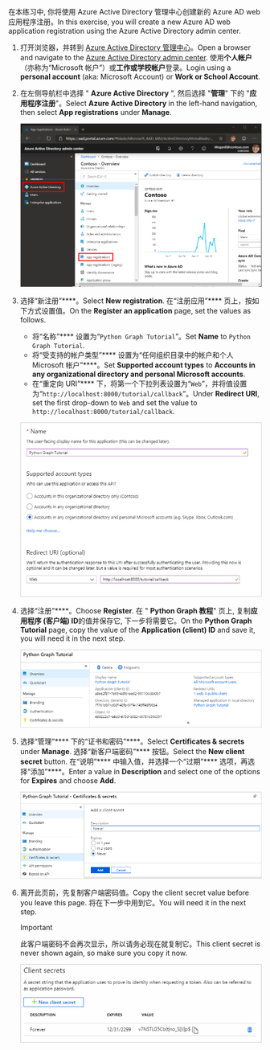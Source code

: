 <!-- markdownlint-disable MD002 MD041 -->

<span data-ttu-id="2bcc0-101">在本练习中, 你将使用 Azure Active Directory 管理中心创建新的 Azure AD web 应用程序注册。</span><span class="sxs-lookup"><span data-stu-id="2bcc0-101">In this exercise, you will create a new Azure AD web application registration using the Azure Active Directory admin center.</span></span>

1. <span data-ttu-id="2bcc0-102">打开浏览器，并转到 [Azure Active Directory 管理中心](https://aad.portal.azure.com)。</span><span class="sxs-lookup"><span data-stu-id="2bcc0-102">Open a browser and navigate to the [Azure Active Directory admin center](https://aad.portal.azure.com).</span></span> <span data-ttu-id="2bcc0-103">使用**个人帐户**（亦称为“Microsoft 帐户”）或**工作或学校帐户**登录。</span><span class="sxs-lookup"><span data-stu-id="2bcc0-103">Login using a **personal account** (aka: Microsoft Account) or **Work or School Account**.</span></span>

1. <span data-ttu-id="2bcc0-104">在左侧导航栏中选择 " **Azure Active Directory** ", 然后选择 "**管理**" 下的 "**应用程序注册**"。</span><span class="sxs-lookup"><span data-stu-id="2bcc0-104">Select **Azure Active Directory** in the left-hand navigation, then select **App registrations** under **Manage**.</span></span>

    ![<span data-ttu-id="2bcc0-105">应用注册的屏幕截图</span><span class="sxs-lookup"><span data-stu-id="2bcc0-105">A screenshot of the App registrations</span></span> ](./images/aad-portal-app-registrations.png)

1. <span data-ttu-id="2bcc0-106">选择“新注册”\*\*\*\*。</span><span class="sxs-lookup"><span data-stu-id="2bcc0-106">Select **New registration**.</span></span> <span data-ttu-id="2bcc0-107">在“注册应用”\*\*\*\* 页上，按如下方式设置值。</span><span class="sxs-lookup"><span data-stu-id="2bcc0-107">On the **Register an application** page, set the values as follows.</span></span>

    - <span data-ttu-id="2bcc0-108">将“名称”\*\*\*\* 设置为“`Python Graph Tutorial`”。</span><span class="sxs-lookup"><span data-stu-id="2bcc0-108">Set **Name** to `Python Graph Tutorial`.</span></span>
    - <span data-ttu-id="2bcc0-109">将“受支持的帐户类型”\*\*\*\* 设置为“任何组织目录中的帐户和个人 Microsoft 帐户”\*\*\*\*。</span><span class="sxs-lookup"><span data-stu-id="2bcc0-109">Set **Supported account types** to **Accounts in any organizational directory and personal Microsoft accounts**.</span></span>
    - <span data-ttu-id="2bcc0-110">在“重定向 URI”\*\*\*\* 下，将第一个下拉列表设置为“`Web`”，并将值设置为“`http://localhost:8000/tutorial/callback`”。</span><span class="sxs-lookup"><span data-stu-id="2bcc0-110">Under **Redirect URI**, set the first drop-down to `Web` and set the value to `http://localhost:8000/tutorial/callback`.</span></span>

    !["注册应用程序" 页的屏幕截图](./images/aad-register-an-app.png)

1. <span data-ttu-id="2bcc0-112">选择“注册”\*\*\*\*。</span><span class="sxs-lookup"><span data-stu-id="2bcc0-112">Choose **Register**.</span></span> <span data-ttu-id="2bcc0-113">在 " **Python Graph 教程**" 页上, 复制**应用程序 (客户端) ID**的值并保存它, 下一步将需要它。</span><span class="sxs-lookup"><span data-stu-id="2bcc0-113">On the **Python Graph Tutorial** page, copy the value of the **Application (client) ID** and save it, you will need it in the next step.</span></span>

    ![新应用注册的应用程序 ID 的屏幕截图](./images/aad-application-id.png)

1. <span data-ttu-id="2bcc0-115">选择“管理”\*\*\*\* 下的“证书和密码”\*\*\*\*。</span><span class="sxs-lookup"><span data-stu-id="2bcc0-115">Select **Certificates & secrets** under **Manage**.</span></span> <span data-ttu-id="2bcc0-116">选择“新客户端密码”\*\*\*\* 按钮。</span><span class="sxs-lookup"><span data-stu-id="2bcc0-116">Select the **New client secret** button.</span></span> <span data-ttu-id="2bcc0-117">在“说明”\*\*\*\* 中输入值，并选择一个“过期”\*\*\*\* 选项，再选择“添加”\*\*\*\*。</span><span class="sxs-lookup"><span data-stu-id="2bcc0-117">Enter a value in **Description** and select one of the options for **Expires** and choose **Add**.</span></span>

    !["添加客户端密码" 对话框的屏幕截图](./images/aad-new-client-secret.png)

1. <span data-ttu-id="2bcc0-119">离开此页前，先复制客户端密码值。</span><span class="sxs-lookup"><span data-stu-id="2bcc0-119">Copy the client secret value before you leave this page.</span></span> <span data-ttu-id="2bcc0-120">将在下一步中用到它。</span><span class="sxs-lookup"><span data-stu-id="2bcc0-120">You will need it in the next step.</span></span>

    > [!IMPORTANT]
    > <span data-ttu-id="2bcc0-121">此客户端密码不会再次显示，所以请务必现在就复制它。</span><span class="sxs-lookup"><span data-stu-id="2bcc0-121">This client secret is never shown again, so make sure you copy it now.</span></span>

    ![新添加的客户端密码的屏幕截图](./images/aad-copy-client-secret.png)
